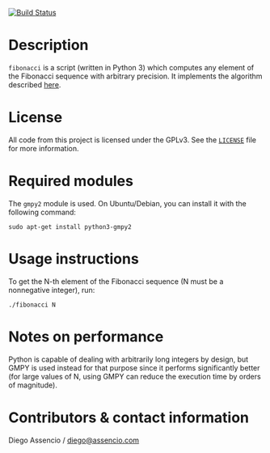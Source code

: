 [![Build Status](https://api.travis-ci.com/dassencio/fibonacci.svg?branch=master)](https://travis-ci.com/dassencio/fibonacci)

# Description

`fibonacci` is a script (written in Python 3) which computes any element of the
Fibonacci sequence with arbitrary precision. It implements the algorithm
described [here](https://diego.assencio.com/?index=c772250d88e35665d3a793882a7b70e5).

# License

All code from this project is licensed under the GPLv3. See the
[`LICENSE`](https://github.com/dassencio/fibonacci/tree/master/LICENSE)
file for more information.

# Required modules

The `gmpy2` module is used. On Ubuntu/Debian, you can install it with the
following command:

    sudo apt-get install python3-gmpy2

# Usage instructions

To get the N-th element of the Fibonacci sequence (N must be a nonnegative
integer), run:

    ./fibonacci N

# Notes on performance

Python is capable of dealing with arbitrarily long integers by design, but GMPY
is used instead for that purpose since it performs significantly better (for
large values of N, using GMPY can reduce the execution time by orders of
magnitude).

# Contributors & contact information

Diego Assencio / diego@assencio.com
